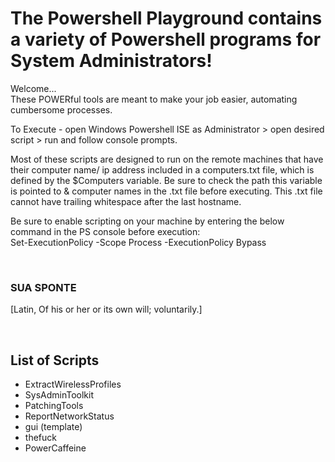 # The Powershell Playground contains a variety of Powershell programs for System Administrators!

Welcome... <br/>
These POWERful tools are meant to make your job easier, automating cumbersome processes.


To Execute - open Windows Powershell ISE as Administrator > open desired script > run and follow console prompts.


Most of these scripts are designed to run on the remote machines that have their computer name/ ip address included in a computers.txt file, which is defined by the $Computers variable. Be sure to check the path this variable is pointed to & computer names in the .txt file before executing. This .txt file cannot have trailing whitespace after the last hostname. 


Be sure to enable scripting on your machine by entering the below command in the PS console before execution: <br/> 
Set-ExecutionPolicy -Scope Process -ExecutionPolicy Bypass


<br/>

### SUA SPONTE

[Latin, Of his or her or its own will; voluntarily.]

<br/>

## List of Scripts

- ExtractWirelessProfiles
- SysAdminToolkit
- PatchingTools
- ReportNetworkStatus
- gui (template)
- thefuck
- PowerCaffeine
